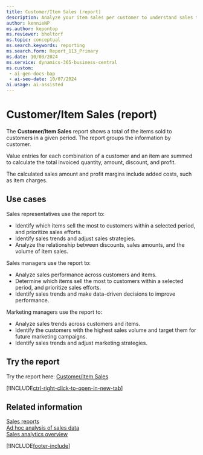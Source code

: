 ```yaml
---
title: Customer/Item Sales (report)
description: Analyze your item sales per customer to understand sales trends, optimize inventory management, and improve marketing efforts. Assess the relationship between discounts, sales amounts, and the volume of item sales.
author: kennieNP
ms.author: kepontop
ms.reviewer: bholtorf
ms.topic: conceptual
ms.search.keywords: reporting
ms.search.form: Report_113_Primary
ms.date: 10/03/2024
ms.service: dynamics-365-business-central
ms.custom:
 - ai-gen-docs-bap
 - ai-seo-date: 10/07/2024
ai.usage: ai-assisted
---
```


# Customer/Item Sales (report)

The **Customer/Item Sales** report shows a total of the items sold to customers in a given period. The report groups the information by customer.

Value entries for each combination of a customer and an item are summed to calculate the total invoiced quantity, amount, discount, and profit.

The calculated sales amount and profit margins include added costs, such as item charges.

## Use cases

<!-- 
Prompt

Below is a report in an ERP system. Provide 3-4 use cases for different personas working with sales.
Format like this:    
  
As a <persona>, use the report to    
* use case 1  
* use case 2    

Do not capitalize the persona names. 

## Report description
Shows a list of item sales for each customer during a selected time period. The report contains information on quantity, sales amount, profit, and possible discounts. It can be used, for example, to analyze a company's customer groups.

### What the report does
Shows a total of items sold to customers in the given date period, grouped by customers.

Value entries for each customer/item combination is summed up to calculate the total invoiced quantity, amount, discount and profit.

Added costs such as item charges are also included in the calculated sales amount & profit margin.

### Use cases
Analyse your item sales per customer to understand sales trends, optimise inventory management and improve marketing efforts.

Assess the relationship between discounts, sales amount and volume of item sales.

Please include your data sources and URLs

-->

Sales representatives use the report to:

* Identify which items sell the most to customers within a selected period, and prioritize sales efforts.
* Identify sales trends and adjust sales strategies.
* Analyze the relationship between discounts, sales amounts, and the volume of item sales.

Sales managers use the report to:

* Analyze sales performance across customers and items.
* Determine which items sell the most to customers within a selected period, and prioritize sales efforts.
* Identify sales trends and make data-driven decisions to improve performance.

Marketing managers use the report to:

* Analyze sales trends across customers and items.
* Identify the customers with the highest sales volume and target them for future marketing campaigns.
* Identify sales trends and adjust marketing strategies.

## Try the report

Try the report here: [Customer/Item Sales](https://businesscentral.dynamics.com?report=113)

[!INCLUDE[ctrl-right-click-to-open-in-new-tab](../includes/ctrl-right-click-to-open-in-new-tab.md)]

## Related information

[Sales reports](../sales-reports.md)  
[Ad hoc analysis of sales data](../ad-hoc-analysis-sales.md)  
[Sales analytics overview](../sales-analytics-overview.md)  

[!INCLUDE[footer-include](../includes/footer-banner.md)]
